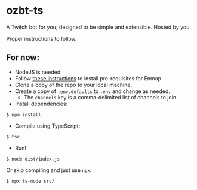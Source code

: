 # ozbt-ts

A Twitch bot for you; designed to be simple and extensible. Hosted by you.

Proper instructions to follow.

## For now:

-   NodeJS is needed.
-   Follow [these instructions](https://enmap.evie.codes/install) to install pre-requisites for Enmap.
-   Clone a copy of the repo to your local machine.
-   Create a copy of `.env.defaults` to `.env` and change as needed.
    -   The `channels` key is a comma-delimited list of channels to join.
-   Install dependencies:

```
$ npm install
```

-   Compile using TypeScript:

```
$ tsc
```

-   Run!

```
$ node dist/index.js
```

Or skip compiling and just use `npx`:

```
$ npx ts-node src/
```
